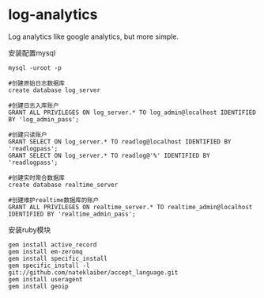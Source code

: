 log-analytics
=============

Log analytics like google analytics, but more simple.

安装配置mysql

	mysql -uroot -p

	#创建原始日志数据库
	create database log_server

	#创建日志入库账户
	GRANT ALL PRIVILEGES ON log_server.* TO log_admin@localhost IDENTIFIED BY 'log_admin_pass';

	#创建只读账户
	GRANT SELECT ON log_server.* TO readlog@localhost IDENTIFIED BY 'readlogpass';
	GRANT SELECT ON log_server.* TO readlog@'%' IDENTIFIED BY 'readlogpass';

	#创建实时聚合数据库
	create database realtime_server

	#创建维护realtime数据库的账户
	GRANT ALL PRIVILEGES ON realtime_server.* TO realtime_admin@localhost IDENTIFIED BY 'realtime_admin_pass';
	


安装ruby模块

	gem install active_record
	gem install em-zeromq
	gem install specific_install
	gem specific_install -l git://github.com/nateklaiber/accept_language.git
	gem install useragent
	gem install geoip
